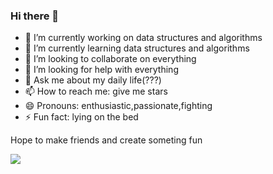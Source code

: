 ### Hi there 👋

- 🔭 I’m currently working on data structures and algorithms
- 🌱 I’m currently learning data structures and algorithms
- 👯 I’m looking to collaborate on everything
- 🤔 I’m looking for help with everything
- 💬 Ask me about my daily life(???)
- 📫 How to reach me: give me stars
- 😄 Pronouns: enthusiastic,passionate,fighting
- ⚡ Fun fact: lying on the bed

Hope to make friends and create someting fun

![](https://github-readme-stats.vercel.app/api?username=Ambitious-idiot&theme=dark)
